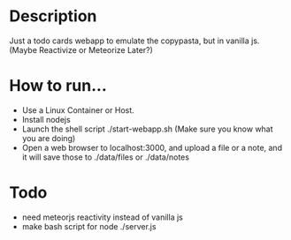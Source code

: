 # Description

Just a todo cards webapp to emulate the copypasta, but in vanilla js. (Maybe Reactivize or Meteorize Later?)

# How to run...

* Use a Linux Container or Host.
* Install nodejs 
* Launch the shell script ./start-webapp.sh (Make sure you know what you are doing)
* Open a web browser to localhost:3000, and upload a file or a note, and it will save those to ./data/files or ./data/notes

# Todo

* need meteorjs reactivity instead of vanilla js
* make bash script for node ./server.js
